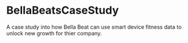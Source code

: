 # BellaBeatsCaseStudy
A case study into how Bella Beat can use smart device fitness data to unlock new growth for thier company.
